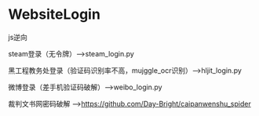 # WebsiteLogin
js逆向

steam登录（无令牌）-->steam_login.py

黑工程教务处登录（验证码识别率不高，mujggle_ocr识别）-->hljit_login.py  

微博登录（差手机验证码破解）-->weibo_login.py  

裁判文书网密码破解 -->https://github.com/Day-Bright/caipanwenshu_spider
